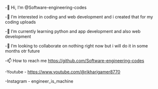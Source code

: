 -👋 Hi, I’m @Software-engineering-codes

-👀 I’m interested in coding and web development and i created that for my coding uploads

-🌱 I’m currently learning python and app development and also web development

-💞️ I’m looking to collaborate on nothing right now but i will do it in some months otr future

-📫 How to reach me https://github.com/Software-engineering-codes

-Youtube - https://www.youtube.com/@rikharigamer8770

-Instagram - engineer_is_machine
